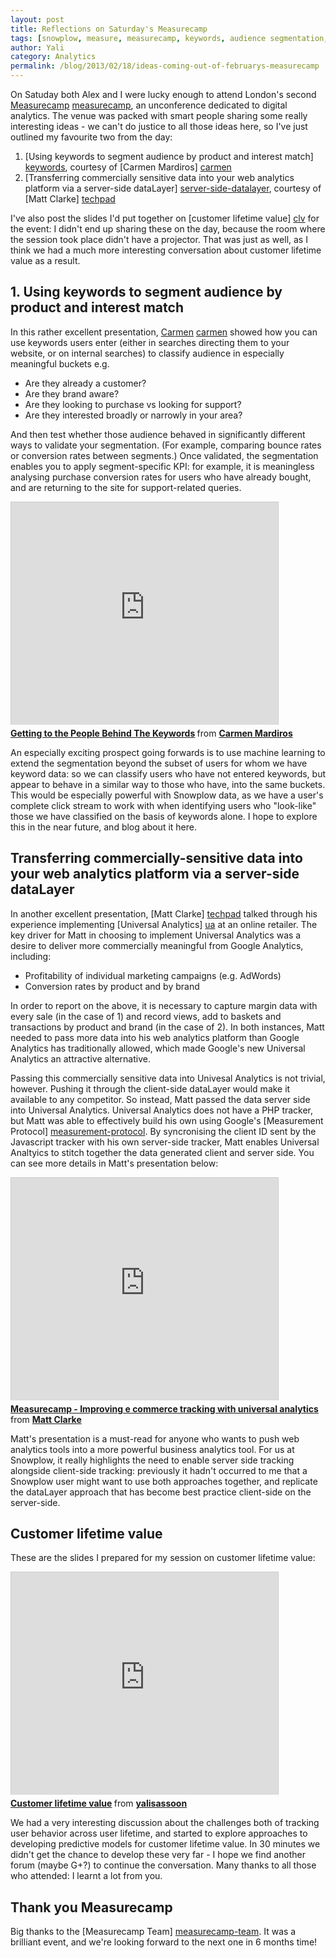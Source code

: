 ```yaml
---
layout: post
title: Reflections on Saturday's Measurecamp
tags: [snowplow, measure, measurecamp, keywords, audience segmentation, server side tracking]
author: Yali
category: Analytics
permalink: /blog/2013/02/18/ideas-coming-out-of-februarys-measurecamp
---
```


On Satuday both Alex and I were lucky enough to attend London's second [Measurecamp] [measurecamp], an unconference dedicated to digital analytics. The venue was packed with smart people sharing some really interesting ideas - we can't do justice to all those ideas here, so I've just outlined my favourite two from the day:

1. [Using keywords to segment audience by product and interest match] [keywords], courtesy of [Carmen Mardiros] [carmen]
2. [Transferring commercially sensitive data into your web analytics platform via a server-side dataLayer] [server-side-datalayer], courtesy of [Matt Clarke] [techpad]

I've also post the slides I'd put together on [customer lifetime value] [clv] for the event: I didn't end up sharing these on the day, because the room where the session took place didn't have a projector. That was just as well, as I think we had a much more interesting conversation about customer lifetime value as a result.

<h2><a name="keywords">1. Using keywords to segment audience by product and interest match</a></h2>

In this rather excellent presentation, [Carmen] [carmen] showed how you can use keywords users enter (either in searches directing them to your website, or on internal searches) to classify audience in especially meaningful buckets e.g.

* Are they already a customer?
* Are they brand aware?
* Are they looking to purchase vs looking for support?
* Are they interested broadly or narrowly in your area?

<!--more-->

And then test whether those audience behaved in significantly different ways to validate your segmentation. (For example, comparing bounce rates or conversion rates between segments.) Once validated, the segmentation enables you to apply segment-specific KPI: for example, it is meaningless analysing purchase conversion rates for users who have already bought, and are returning to the site for support-related queries.

<div class="iframe-container">
    <iframe src="http://www.slideshare.net/slideshow/embed_code/16581811" width="427" height="356" frameborder="0" marginwidth="0" marginheight="0" scrolling="no" style="border:1px solid #CCC;border-width:1px 1px 0;margin-bottom:5px" >     </iframe>
</div>

<div style="margin-bottom:5px"> <strong> <a href="http://www.slideshare.net/carmenmardiros/getting-to-the-people-behind-the-keywords-16581811" title="Getting to the People Behind The Keywords" target="_blank">Getting to the People Behind The Keywords</a> </strong> from <strong><a href="http://www.slideshare.net/carmenmardiros" target="_blank">Carmen Mardiros</a></strong> </div>

An especially exciting prospect going forwards is to use machine learning to extend the segmentation beyond the subset of users for whom we have keyword data: so we can classify users who have not entered keywords, but appear to behave in a similar way to those who have, into the same buckets. This would be especially powerful with Snowplow data, as we have a user's complete click stream to work with when identifying users who "look-like" those we have classified on the basis of keywords alone. I hope to explore this in the near future, and blog about it here.

<h2><a name="server-side-datalayer">Transferring commercially-sensitive data into your web analytics platform via a server-side dataLayer</a></h2>

In another excellent presentation, [Matt Clarke] [techpad] talked through his experience implementing [Universal Analytics] [ua] at an online retailer. The key driver for Matt in choosing to implement Universal Analytics was a desire to deliver more commercially meaningful from Google Analytics, including:

* Profitability of individual marketing campaigns (e.g. AdWords)
* Conversion rates by product and by brand

In order to report on the above, it is necessary to capture margin data with every sale (in the case of 1) and record views, add to baskets and transactions by product and brand (in the case of 2). In both instances, Matt needed to pass more data into his web analytics platform than Google Analytics has traditionally allowed, which made Google's new Universal Analytics an attractive alternative.

Passing this commercially sensitive data into Univesal Analytics is not trivial, however. Pushing it through the client-side dataLayer would make it available to any competitor. So instead, Matt passed the data server side into Universal Analytics. Universal Analytics does not have a PHP tracker, but Matt was able to effectively build his own using Google's [Measurement Protocol] [measurement-protocol]. By syncronising the client ID sent by the Javascript tracker with his own server-side tracker, Matt enables Universal Analtyics to stitch together the data generated client and server side. You can see more details in Matt's presentation below:

<div class="iframe-container">
    <iframe src="http://www.slideshare.net/slideshow/embed_code/16578670" width="427" height="356" frameborder="0" marginwidth="0" marginheight="0" scrolling="no" style="border:1px solid #CCC;border-width:1px 1px 0;margin-bottom:5px" >     </iframe>
</div>

<div style="margin-bottom:5px"> <strong> <a href="http://www.slideshare.net/MattClarke4/measurecamp-improving-e-commerce-tracking-with-universal-analytics" title="Measurecamp - Improving e commerce tracking with universal analytics" target="_blank">Measurecamp - Improving e commerce tracking with universal analytics</a> </strong> from <strong><a href="http://www.slideshare.net/MattClarke4" target="_blank">Matt Clarke</a></strong> </div>

Matt's presentation is a must-read for anyone who wants to push web analytics tools into a more powerful business analytics tool. For us at Snowplow, it really highlights the need to enable server side tracking alongside client-side tracking: previously it hadn't occurred to me that a Snowplow user might want to use both approaches together, and replicate the dataLayer approach that has become best practice client-side on the server-side.

<h2><a name="clv">Customer lifetime value</a></h2>

These are the slides I prepared for my session on customer lifetime value:

<div class="iframe-container">
    <iframe src="http://www.slideshare.net/slideshow/embed_code/16598692" width="427" height="356" frameborder="0" marginwidth="0" marginheight="0" scrolling="no" style="border:1px solid #CCC;border-width:1px 1px 0;margin-bottom:5px" >     </iframe>
</div>

<div style="margin-bottom:5px"> <strong> <a href="http://www.slideshare.net/yalisassoon/customer-lifetime-value-16598692" title="Customer lifetime value" target="_blank">Customer lifetime value</a> </strong> from <strong><a href="http://www.slideshare.net/yalisassoon" target="_blank">yalisassoon</a></strong> </div>

We had a very interesting discussion about the challenges both of tracking user behavior across user lifetime, and started to explore approaches to developing predictive models for customer lifetime value. In 30 minutes we didn't get the chance to develop these very far - I hope we find another forum (maybe G+?) to continue the conversation. Many thanks to all those who attended: I learnt a lot from you.

## Thank you Measurecamp

Big thanks to the [Measurecamp Team] [measurecamp-team]. It was a brilliant event, and we're looking forward to the next one in 6 months time!


[keywords]: /blog/2013/02/18/ideas-coming-out-of-februarys-measurecamp#keywords
[server-side-datalayer]: /blog/2013/02/18/ideas-coming-out-of-februarys-measurecamp#server-side-datalayer
[clv]: /blog/2013/02/18/ideas-coming-out-of-februarys-measurecamp#clv

[measurecamp]: http://www.measurecamp.org/
[carmen]: https://twitter.com/carmenmardiros
[techpad]: https://twitter.com/TechPad
[keywords-pres]: http://www.slideshare.net/carmenmardiros/getting-to-the-people-behind-the-keywords-16581811
[ua-pres]: http://www.slideshare.net/MattClarke4/measurecamp-improving-e-commerce-tracking-with-universal-analytics
[ua]: http://support.google.com/analytics/bin/answer.py?hl=en&answer=2790010&topic=2790009&ctx=topic
[measurement-protocol]: https://developers.google.com/analytics/devguides/collection/protocol/v1/
[pete]: https://twitter.com/peter_oneill
[measurecamp-team]: http://www.measurecamp.org/attendees/
